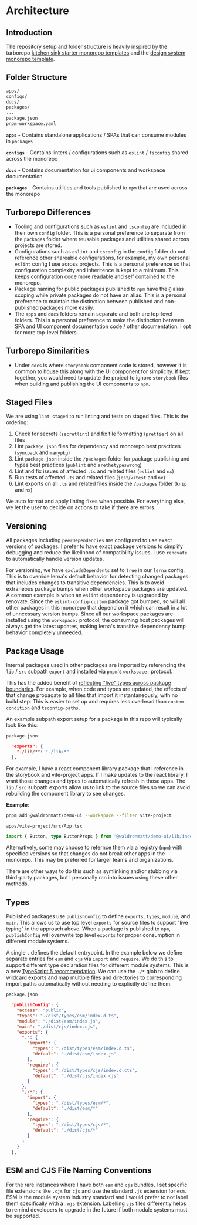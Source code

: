 # Architecture

## Introduction

The repository setup and folder structure is heavily inspired by the turborepo [kitchen sink starter monorepo templates](https://github.com/vercel/turbo/tree/main/examples/kitchen-sink) and the [design system monorepo template](https://github.com/vercel/turbo/tree/main/examples/design-system).

## Folder Structure

```bash
apps/
configs/
docs/
packages/
...
package.json
pnpm-workspace.yaml
```

**`apps`** - Contains standalone applications / SPAs that can consume modules in `packages`

**`configs`** - Contains linters / configurations such as `eslint` / `tsconfig` shared across the monorepo

**`docs`** - Contains documentation for ui components and workspace documentation

**`packages`** - Contains utilities and tools published to `npm` that are used across the monorepo

## Turborepo Differences

- Tooling and configurations such as `eslint` and `tsconfig` are included in their own `config` folder. This is a personal preference to separate from the `packages` folder where reusable packages and utilities shared across projects are stored.
- Configurations such as `eslint` and `tsconfig` in the `config` folder do not reference other shareable configurations, for example, my own personal `eslint` config I use across projects. This is a personal preference so that configuration complexity and inheritence is kept to a minimum. This keeps configuration code more readable and self contained to the monorepo.
- Package naming for public packages published to `npm` have the `@` alias scoping while private packages do not have an alias. This is a personal preference to maintain the distinction between published and non-published packages more easily.
- The `apps` and `docs` folders remain separate and both are top-level folders. This is a personal preference to make the distinction between SPA and UI component documentation code / other documentation. I opt for more top-level folders.

## Turborepo Similarities

- Under `docs` is where `storybook` component code is stored, however it is common to house this along with the UI component for simplicity. If kept together, you would need to update the project to ignore `storybook` files when building and publishing the UI components to `npm`.

## Staged Files

We are using `lint-staged` to run linting and tests on staged files. This is the ordering:

1. Check for secrets (`secretlint`) and fix file formatting (`prettier`) on all files
2. Lint `package.json` files for dependency and monorepo best practices (`syncpack` and `manypkg`)
3. Lint `package.json` inside the `/packages` folder for package publishing and types best practices (`publint` and `arethetypeswrong`)
4. Lint and fix issues of affected `.ts` and related files (`eslint` and `nx`)
5. Run tests of affected `.ts` and related files (`jest`/`vitest` and `nx`)
6. Lint exports on all `.ts` and related files inside the `/packages` folder (`knip` and `nx`)

We auto format and apply linting fixes when possible. For everything else, we let the user to decide on actions to take if there are errors.

## Versioning

All packages including `peerDependencies` are configured to use exact versions of packages. I prefer to have exact package versions to simplify debugging and reduce the likelihood of compatibility issues. I use `renovate` to automatically handle version updates.

For versioning, we have `excludeDependents` set to `true` in our `lerna` config. This is to override lerna's default behavior for detecting changed packages that includes changes to transitive dependencies. This is to avoid extraneous package bumps when other workspace packages are updated. A common example is when an `eslint` dependency is upgraded by renovate. Since the `eslint-config-custom` package got bumped, so will all other packages in this monorepo that depend on it which can result in a lot of unncessary version bumps. Since all our workspace packages are installed using the `workspace:` protocol, the consuming host packages will always get the latest updates, making lerna's transitive dependency bump behavior completely unneeded.

## Package Usage

Internal packages used in other packages are imported by referencing the `lib` / `src` subpath `export` and installed via `pnpm`'s `workspace:` protocol.

This has the added benefit of [reflecting "live" types across package boundaries](https://colinhacks.com/essays/live-types-typescript-monorepo). For example, when code and types are updated, the effects of that change propagate to all files that import it instantaneously, with no build step. This is easier to set up and requires less overhead than `custom-condition` and `tsconfig-paths`.

An example subpath export setup for a package in this repo will typically look like this:

`package.json`

```json
  "exports": {
    "./lib/*": "./lib/*"
  },
```

For example, I have a react component library package that I reference in the storybook and vite-project apps. If I make updates to the react library, I want those changes and types to automatically refresh in those apps. The `lib` / `src` subpath exports allow us to link to the source files so we can avoid rebuilding the component library to see changes.

**Example**:

```bash
pnpm add @waldronmatt/demo-ui --workspace --filter vite-project
```

`apps/vite-project/src/App.tsx`

```ts
import { Button, type ButtonProps } from '@waldronmatt/demo-ui/lib/index.js';
```

Alternatively, some may choose to refernce them via a registry (`npm`) with specified versions so that changes do not break other apps in the monorepo. This may be preferred for larger teams and organizations.

There are other ways to do this such as symlinking and/or stubbing via third-party packages, but I personally ran into issues using these other methods.

## Types

Published packages use `publishConfig` to define `exports`, `types`, `module`, and `main`. This allows us to use top level `exports` for source files to support "live typing" in the approach above. When a package is published to `npm`, `publishConfig` will overwrite top level `exports` for proper consumption in different module systems.

A single `.` defines the default entrypoint. In the example below we define separate entries for `esm` and `cjs` via `import` and `require`. We do this to support different type declaration files for different module systems. This is a new [TypeScript 5 recommendation](https://www.typescriptlang.org/docs/handbook/modules/reference.html#node16-nodenext). We can use the `./*` glob to define wildcard exports and map multiple files and directories to corresponding import paths automatically without needing to explicitly define them.

`package.json`

```json
  "publishConfig": {
    "access": "public",
    "types": "./dist/types/esm/index.d.ts",
    "module": "./dist/esm/index.js",
    "main": "./dist/cjs/index.cjs",
    "exports": {
      ".": {
        "import": {
          "types": "./dist/types/esm/index.d.ts",
          "default": "./dist/esm/index.js"
        },
        "require": {
          "types": "./dist/types/cjs/index.d.cts",
          "default": "./dist/cjs/index.cjs"
        }
      },
      "./*": {
        "import": {
          "types": "./dist/types/esm/*",
          "default": "./dist/esm/*"
        },
        "require": {
          "types": "./dist/types/cjs/*",
          "default": "./dist/cjs/*"
        }
      }
    }
  },
```

## ESM and CJS File Naming Conventions

For the rare instances where I have both `esm` and `cjs` bundles, I set specific file extensions like `.cjs` for `cjs` and use the standard `.js` extension for `esm`. ESM is the module system industry standard and I would prefer to not label them specifically with a `.mjs` extension. Labelling `cjs` files differently helps to remind developers to upgrade in the future if both module systems must be supported.
